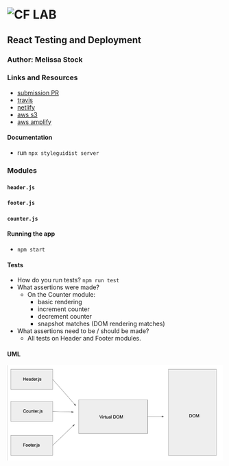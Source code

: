 ![CF](http://i.imgur.com/7v5ASc8.png) LAB
=================================================

## React Testing and Deployment

### Author: Melissa Stock

### Links and Resources
* [submission PR](https://github.com/401-advancedjs/react-testing-deployment/pull/2)
* [travis](https://www.travis-ci.com/401-advancedjs/react-testing-deployment)
* [netlify](https://cranky-kepler-f720c8.netlify.com/)
* [aws s3](http://react-testing-deployment.s3-website-us-east-1.amazonaws.com)
* [aws amplify](https://master.d15ydc0hn0c9p.amplifyapp.com/)

#### Documentation
* run `npx styleguidist server`

### Modules
#### `header.js`
#### `footer.js`
#### `counter.js`

#### Running the app
* `npm start`
  
#### Tests
* How do you run tests? `npm run test`
* What assertions were made?
    * On the Counter module:
        * basic rendering
        * increment counter
        * decrement counter
        * snapshot matches (DOM rendering matches)
* What assertions need to be / should be made?
    * All tests on Header and Footer modules.

#### UML
![Component Based UI UML](assets/component-based.png)
